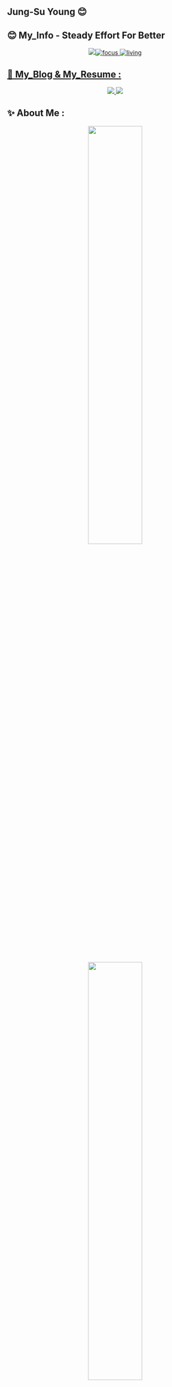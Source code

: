## Jung-Su Young 😊

## 😊 My_Info   - Steady Effort For Better

<div align='center'>

<a href="https://github.com/j9972"><img src="https://hits.seeyoufarm.com/api/count/incr/badge.svg?url=https%3A%2F%2Fgithub.com%2Fseondal&count_bg=%23000000&title_bg=%23000000&icon=github.svg&icon_color=%23E7E7E7&title=GitHub&edge_flat=false)"/>![focus](https://img.shields.io/badge/focus-backend-green)
![living](https://img.shields.io/badge/living-YongIn-green)

 </div>
  
## 📢 My_Blog & My_Resume : 

<div align='center'>
 
<a href="https://techj9972.tistory.com/" target="_blank"><img src="https://img.shields.io/badge/Tistory-000000?style=flat&logo=Tistory&logoColor=white"> <a href="https://bony-mackerel-c61.notion.site/cd434e823bc546aca0d7f5101fff15ba" target="_blank"><img src="https://img.shields.io/badge/Notion-FFFFFF?style=flat&logo=Notion&logoColor=000000"/></a>

</div>

## ✨ About Me : 

<div align="center">
  <img height="50%" width="auto" src ="https://github-readme-stats.vercel.app/api?username=j9972&show_icons=true&count_private=true&theme=onedark&hide_border=true&hide=issues,contribs&bg_color=00000000">
  <img height="50%" width="auto" src ="https://github-readme-stats.vercel.app/api/top-langs/?username=j9972&layout=compact&hide_border=true&theme=onedark&bg_color=00000000&langs_count=6&hide=jupyter%20notebook,tex,css,php">
  
  [![Solved.ac](http://mazassumnida.wtf/api/v2/generate_badge?boj=j9972)](https://solved.ac/profile/j9972)
  <br>
  <br>
</div>

## 👨‍ My_STACKS
<div align='center'>
  
 <img src="https://img.shields.io/badge/JAVA-007396?style=for-the-badge&logo=java&logoColor=white"> <img src = "https://img.shields.io/badge/python-3670A0?style=for-the-badge&logo=python&logoColor=ffdd54"> 
 
 <img src="https://img.shields.io/badge/Spring Boot-6DB33F?style=for-the-badge&logo=Spring Boot&logoColor=white"> <img src="https://img.shields.io/badge/Spring-6DB33F?style=for-the-badge&logo=Spring&logoColor=white"> <img src="https://img.shields.io/badge/Node.js-339933?style=for-the-badge&logo=Node.js&logoColor=white">
 
 
 <img src="https://img.shields.io/badge/mysql-4479A1?style=for-the-badge&logo=mysql&logoColor=white">
 
 
 <img src="https://img.shields.io/badge/amazons3-569A31?style=for-the-badge&logo=amazons3&logoColor=white"> <img src="https://img.shields.io/badge/github-181717?style=for-the-badge&logo=github&logoColor=white"> <img src = "https://img.shields.io/badge/docker-%230db7ed.svg?style=for-the-badge&logo=docker&logoColor=white"> <img src = "https://img.shields.io/badge/Redis-DC382D.svg?&style=for-the-badge&logo=Redis&logoColor=white"> <img src="https://img.shields.io/badge/Amazon EC2-FF9900?style=for-the-badge&logo=Amazon EC2&logoColor=white"/><img src="https://img.shields.io/badge/Amazon RDS-527FFF?style=for-the-badge&logo=Amazon RDS&logoColor=white"/>
 
</div>
